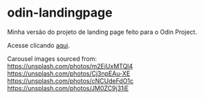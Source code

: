 # odin-landingpage

Minha versão do projeto de landing page feito para o Odin Project.

Acesse clicando [aqui](https://28r.github.io/odin-landingpage/).

Carousel images sourced from:
<br>
https://unsplash.com/photos/m2EjUxMTQl4
<br>
https://unsplash.com/photos/Cj3npEAu-XE
<br>
https://unsplash.com/photos/cNCUdeFdO1c
<br>
https://unsplash.com/photos/JM0ZC9j31iE
